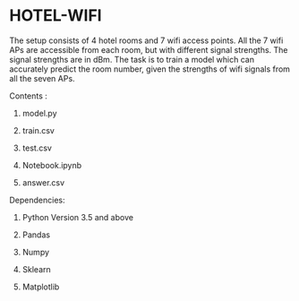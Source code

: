 # HOTEL-WIFI

The setup consists of 4 hotel rooms and 7 wifi access points. All the 7 wifi APs are accessible from each room, but with different signal strengths. The signal strengths are in dBm. The task is to train a model which can accurately predict the room number, given the strengths of wifi signals from all the seven APs.

Contents :

1) model.py

2) train.csv

3) test.csv

4) Notebook.ipynb

5) answer.csv

Dependencies:

1) Python Version 3.5 and above

2) Pandas

3) Numpy 

4) Sklearn

4) Matplotlib
